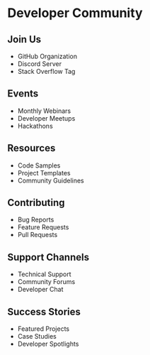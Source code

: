# Developer Community

## Join Us
- GitHub Organization
- Discord Server
- Stack Overflow Tag

## Events
- Monthly Webinars
- Developer Meetups
- Hackathons

## Resources
- Code Samples
- Project Templates
- Community Guidelines

## Contributing
- Bug Reports
- Feature Requests
- Pull Requests

## Support Channels
- Technical Support
- Community Forums
- Developer Chat

## Success Stories
- Featured Projects
- Case Studies
- Developer Spotlights 
